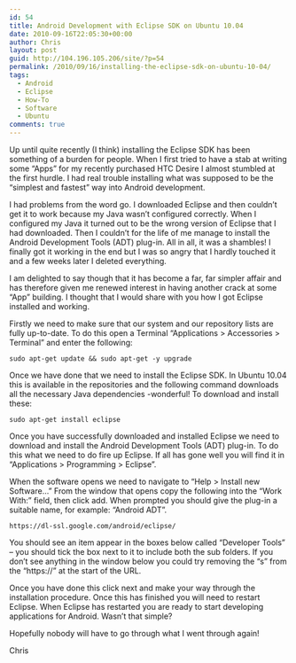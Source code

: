 ```yaml
---
id: 54
title: Android Development with Eclipse SDK on Ubuntu 10.04
date: 2010-09-16T22:05:30+00:00
author: Chris
layout: post
guid: http://104.196.105.206/site/?p=54
permalink: /2010/09/16/installing-the-eclipse-sdk-on-ubuntu-10-04/
tags:
  - Android
  - Eclipse
  - How-To
  - Software
  - Ubuntu
comments: true
---
```

Up until quite recently (I think) installing the Eclipse SDK has been something of a burden for people. When I first tried to have a stab at writing some “Apps” for my recently purchased HTC Desire I almost stumbled at the first hurdle. I had real trouble installing what was supposed to be the “simplest and fastest” way into Android development.

I had problems from the word go. I downloaded Eclipse and then couldn&#8217;t get it to work because my Java wasn&#8217;t configured correctly. When I configured my Java it turned out to be the wrong version of Eclipse that I had downloaded. Then I couldn&#8217;t for the life of me manage to install the Android Development Tools (ADT) plug-in. All in all, it was a shambles! I finally got it working in the end but I was so angry that I hardly touched it and a few weeks later I deleted everything.

<!--more-->I am delighted to say though that it has become a far, far simpler affair and has therefore given me renewed interest in having another crack at some “App” building. I thought that I would share with you how I got Eclipse installed and working.

Firstly we need to make sure that our system and our repository lists are fully up-to-date. To do this open a Terminal “Applications > Accessories > Terminal” and enter the following:

    sudo apt-get update && sudo apt-get -y upgrade

Once we have done that we need to install the Eclipse SDK. In Ubuntu 10.04 this is available in the repositories and the following command downloads all the necessary Java dependencies -wonderful! To download and install these:

    sudo apt-get install eclipse

Once you have successfully downloaded and installed Eclipse we need to download and install the Android Development Tools (ADT) plug-in. To do this what we need to do fire up Eclipse. If all has gone well you will find it in “Applications > Programming > Eclipse”.

When the software opens we need to navigate to “Help > Install new Software&#8230;” From the window that opens copy the following into the “Work With:” field, then click add. When prompted you should give the plug-in a suitable name, for example: “Android ADT”.

    https://dl-ssl.google.com/android/eclipse/

You should see an item appear in the boxes below called “Developer Tools” &#8211; you should tick the box next to it to include both the sub folders. If you don&#8217;t see anything in the window below you could try removing the “s” from the “https://” at the start of the URL.

Once you have done this click next and make your way through the installation procedure. Once this has finished you will need to restart Eclipse. When Eclipse has restarted you are ready to start developing applications for Android. Wasn&#8217;t that simple?

Hopefully nobody will have to go through what I went through again!

Chris